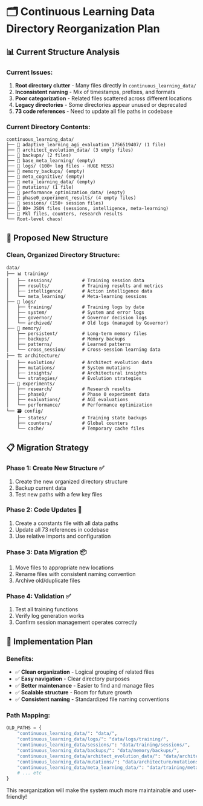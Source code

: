 # 🗂️ Continuous Learning Data Directory Reorganization Plan

## 📊 Current Structure Analysis

### Current Issues:
1. **Root directory clutter** - Many files directly in `continuous_learning_data/`
2. **Inconsistent naming** - Mix of timestamps, prefixes, and formats
3. **Poor categorization** - Related files scattered across different locations
4. **Legacy directories** - Some directories appear unused or deprecated
5. **73 code references** - Need to update all file paths in codebase

### Current Directory Contents:
```
continuous_learning_data/
├── 📁 adaptive_learning_agi_evaluation_1756519407/ (1 file)
├── 📁 architect_evolution_data/ (3 empty files)
├── 📁 backups/ (2 files)  
├── 📁 base_meta_learning/ (empty)
├── 📁 logs/ (100+ log files - HUGE MESS)
├── 📁 memory_backups/ (empty)
├── 📁 meta_cognitive/ (empty)
├── 📁 meta_learning_data/ (empty)
├── 📁 mutations/ (1 file)
├── 📁 performance_optimization_data/ (empty)
├── 📁 phase0_experiment_results/ (4 empty files)
├── 📁 sessions/ (150+ session files)
├── 🎯 80+ JSON files (sessions, intelligence, meta-learning)
├── 🎯 Pkl files, counters, research results
└── Root-level chaos!
```

## 🎯 Proposed New Structure

### Clean, Organized Directory Structure:
```
data/
├── 📊 training/
│   ├── sessions/           # Training session data
│   ├── results/            # Training results and metrics  
│   ├── intelligence/       # Action intelligence data
│   └── meta_learning/      # Meta-learning sessions
├── 📝 logs/
│   ├── training/           # Training logs by date
│   ├── system/             # System and error logs
│   ├── governor/           # Governor decision logs
│   └── archived/           # Old logs (managed by Governor)
├── 🧠 memory/
│   ├── persistent/         # Long-term memory files
│   ├── backups/            # Memory backups
│   ├── patterns/           # Learned patterns
│   └── cross_session/      # Cross-session learning data
├── 🏗️ architecture/
│   ├── evolution/          # Architect evolution data
│   ├── mutations/          # System mutations
│   ├── insights/           # Architectural insights
│   └── strategies/         # Evolution strategies
├── 🔧 experiments/
│   ├── research/           # Research results
│   ├── phase0/             # Phase 0 experiment data
│   ├── evaluations/        # AGI evaluations  
│   └── performance/        # Performance optimization
└── 🗃️ config/
    ├── states/             # Training state backups
    ├── counters/           # Global counters
    └── cache/              # Temporary cache files
```

## 📋 Migration Strategy

### Phase 1: Create New Structure ✅
1. Create the new organized directory structure
2. Backup current data 
3. Test new paths with a few key files

### Phase 2: Code Updates 🔄  
1. Create a constants file with all data paths
2. Update all 73 references in codebase
3. Use relative imports and configuration

### Phase 3: Data Migration 📦
1. Move files to appropriate new locations
2. Rename files with consistent naming convention
3. Archive old/duplicate files

### Phase 4: Validation ✅
1. Test all training functions
2. Verify log generation works
3. Confirm session management operates correctly

## 🔧 Implementation Plan

### Benefits:
- ✅ **Clean organization** - Logical grouping of related files
- ✅ **Easy navigation** - Clear directory purposes
- ✅ **Better maintenance** - Easier to find and manage files
- ✅ **Scalable structure** - Room for future growth
- ✅ **Consistent naming** - Standardized file naming conventions

### Path Mapping:
```python
OLD_PATHS = {
    "continuous_learning_data/": "data/",
    "continuous_learning_data/logs/": "data/logs/training/", 
    "continuous_learning_data/sessions/": "data/training/sessions/",
    "continuous_learning_data/backups/": "data/memory/backups/",
    "continuous_learning_data/architect_evolution_data/": "data/architecture/evolution/",
    "continuous_learning_data/mutations/": "data/architecture/mutations/",
    "continuous_learning_data/meta_learning_data/": "data/training/meta_learning/",
    # ... etc
}
```

This reorganization will make the system much more maintainable and user-friendly!
